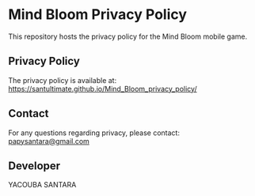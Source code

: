 # Mind Bloom Privacy Policy

This repository hosts the privacy policy for the Mind Bloom mobile game.

## Privacy Policy
The privacy policy is available at: https://santultimate.github.io/Mind_Bloom_privacy_policy/

## Contact
For any questions regarding privacy, please contact: papysantara@gmail.com

## Developer
YACOUBA SANTARA
